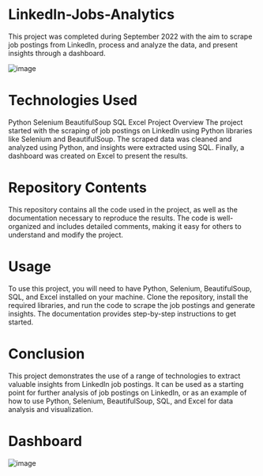# LinkedIn-Jobs-Analytics

This project was completed during September 2022 with the aim to scrape job postings from LinkedIn, process and analyze the data, and present insights through a dashboard.

![image](https://github.com/Sachinshrma03/LinkedIn-Jobs-Analytics/assets/124041951/62b3c4e5-f47c-419d-96fa-2155babfae4a)


# Technologies Used

Python
Selenium
BeautifulSoup
SQL
Excel
Project Overview
The project started with the scraping of job postings on LinkedIn using Python libraries like Selenium and BeautifulSoup. The scraped data was cleaned and analyzed using Python, and insights were extracted using SQL. Finally, a dashboard was created on Excel to present the results.

# Repository Contents

This repository contains all the code used in the project, as well as the documentation necessary to reproduce the results. The code is well-organized and includes detailed comments, making it easy for others to understand and modify the project.

# Usage

To use this project, you will need to have Python, Selenium, BeautifulSoup, SQL, and Excel installed on your machine. Clone the repository, install the required libraries, and run the code to scrape the job postings and generate insights. The documentation provides step-by-step instructions to get started.

# Conclusion

This project demonstrates the use of a range of technologies to extract valuable insights from LinkedIn job postings. It can be used as a starting point for further analysis of job postings on LinkedIn, or as an example of how to use Python, Selenium, BeautifulSoup, SQL, and Excel for data analysis and visualization.

# Dashboard 

![image](https://user-images.githubusercontent.com/124041951/234933196-098f1a94-e555-4880-9d96-afbaa47e6b54.png)
